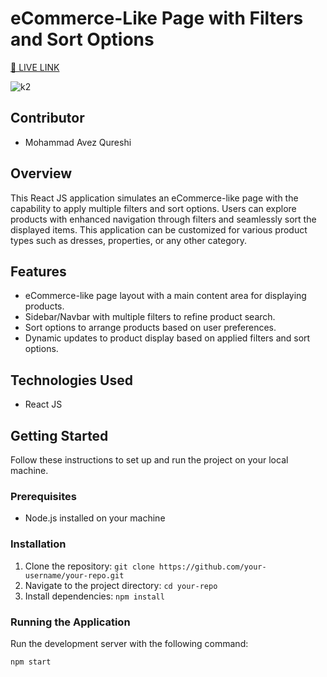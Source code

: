 # eCommerce-Like Page with Filters and Sort Options
[🔴 LIVE LINK](https://avez-a2-advance-filters.netlify.app/)

![k2](https://github.com/avezqureshi14/a2-ecommerce-multiple-filters/assets/95353195/35ad1eec-6721-4a20-9580-14a8ad9087c0)


## Contributor
- Mohammad Avez Qureshi

## Overview
This React JS application simulates an eCommerce-like page with the capability to apply multiple filters and sort options. Users can explore products with enhanced navigation through filters and seamlessly sort the displayed items. This application can be customized for various product types such as dresses, properties, or any other category.

## Features
- eCommerce-like page layout with a main content area for displaying products.
- Sidebar/Navbar with multiple filters to refine product search.
- Sort options to arrange products based on user preferences.
- Dynamic updates to product display based on applied filters and sort options.

## Technologies Used
- React JS

## Getting Started
Follow these instructions to set up and run the project on your local machine.

### Prerequisites
- Node.js installed on your machine

### Installation
1. Clone the repository: `git clone https://github.com/your-username/your-repo.git`
2. Navigate to the project directory: `cd your-repo`
3. Install dependencies: `npm install`

### Running the Application
Run the development server with the following command:
```bash
npm start
